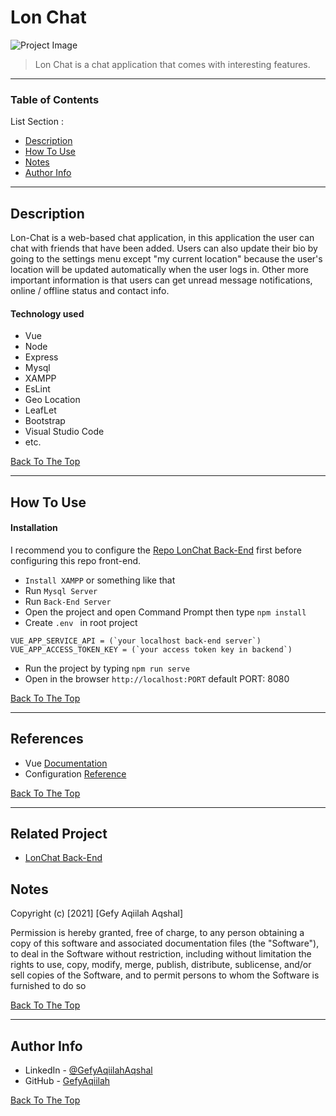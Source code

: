 # Lon Chat

![Project Image](https://user-images.githubusercontent.com/54069791/103716007-937d2980-4ff4-11eb-832a-ed7e6e025d00.jpg)

> Lon Chat is a chat application that comes with interesting features.

---

### Table of Contents
List Section :

- [Description](#description)
- [How To Use](#how-to-use)
- [Notes](#notes)
- [Author Info](#author-info)

---

## Description

Lon-Chat is a web-based chat application, in this application the user can chat with friends that have been added.
Users can also update their bio by going to the settings menu except "my current location" because the user's location will be updated automatically when the user logs in.
Other more important information is that users can get unread message notifications, online / offline status and contact info.

#### Technology used

- Vue
- Node
- Express
- Mysql
- XAMPP
- EsLint
- Geo Location
- LeafLet
- Bootstrap
- Visual Studio Code
- etc.

[Back To The Top](#lon-chat)

---

## How To Use
#### Installation
I recommend you to configure the [Repo LonChat Back-End](https://github.com/Gefyaqiilah/LonChat-Back-End) first before configuring this repo front-end.
- `Install XAMPP` or something like that
- Run `Mysql Server`
- Run `Back-End Server`
-  Open the project and open Command Prompt then type `npm install`
- Create `.env ` in root project
```env
VUE_APP_SERVICE_API = (`your localhost back-end server`)
VUE_APP_ACCESS_TOKEN_KEY = (`your access token key in backend`)
```
- Run the project by typing `npm run serve`
- Open in the browser `http://localhost:PORT` default PORT: 8080

[Back To The Top](#lon-chat)

---

## References
- Vue [Documentation](https://vuejs.org/)
- Configuration [ Reference](https://cli.vuejs.org/config/)

[Back To The Top](#lon-chat)

---
## Related Project
- [LonChat Back-End](https://github.com/Gefyaqiilah/LonChat-Back-End)

## Notes

Copyright (c) [2021] [Gefy Aqiilah Aqshal]

Permission is hereby granted, free of charge, to any person obtaining a copy of this software and associated documentation files (the "Software"), to deal in the Software without restriction, including without limitation the rights to use, copy, modify, merge, publish, distribute, sublicense, and/or sell copies of the Software, and to permit persons to whom the Software is furnished to do so

[Back To The Top](#lon-chat)

---

## Author Info

- LinkedIn - [@GefyAqiilahAqshal](https://linkedin.com/in/gefyaqiilahaqshal)
- GitHub - [GefyAqiilah](https://github.com/Gefyaqiilah)

[Back To The Top](#lon-chat)
